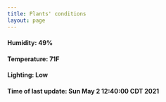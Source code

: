 ```yaml
---
title: Plants' conditions
layout: page
---
```



#### Humidity: 49%
#### Temperature: 71F
#### Lighting: Low
#### Time of last update: Sun May  2 12:40:00 CDT 2021
